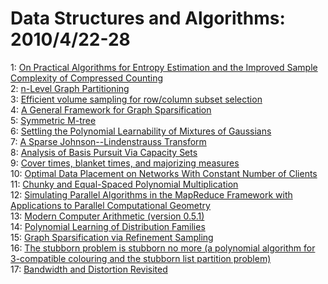 # Data Structures and Algorithms: 2010/4/22-28  
1: [On Practical Algorithms for Entropy Estimation and the Improved Sample  Complexity of Compressed Counting](https://doi.org/10.48550/arXiv.1004.3782)  
2: [n-Level Graph Partitioning](https://doi.org/10.48550/arXiv.1004.4024)  
3: [Efficient volume sampling for row/column subset selection](https://doi.org/10.48550/arXiv.1004.4057)  
4: [A General Framework for Graph Sparsification](https://doi.org/10.48550/arXiv.1004.4080)  
5: [Symmetric M-tree](https://doi.org/10.48550/arXiv.1004.4216)  
6: [Settling the Polynomial Learnability of Mixtures of Gaussians](https://doi.org/10.48550/arXiv.1004.4223)  
7: [A Sparse Johnson--Lindenstrauss Transform](https://doi.org/10.48550/arXiv.1004.4240)  
8: [Analysis of Basis Pursuit Via Capacity Sets](https://doi.org/10.48550/arXiv.1004.4329)  
9: [Cover times, blanket times, and majorizing measures](https://doi.org/10.48550/arXiv.1004.4371)  
10: [Optimal Data Placement on Networks With Constant Number of Clients](https://doi.org/10.48550/arXiv.1004.4420)  
11: [Chunky and Equal-Spaced Polynomial Multiplication](https://doi.org/10.48550/arXiv.1004.4641)  
12: [Simulating Parallel Algorithms in the MapReduce Framework with  Applications to Parallel Computational Geometry](https://doi.org/10.48550/arXiv.1004.4708)  
13: [Modern Computer Arithmetic (version 0.5.1)](https://doi.org/10.48550/arXiv.1004.4710)  
14: [Polynomial Learning of Distribution Families](https://doi.org/10.48550/arXiv.1004.4864)  
15: [Graph Sparsification via Refinement Sampling](https://doi.org/10.48550/arXiv.1004.4915)  
16: [The stubborn problem is stubborn no more (a polynomial algorithm for  3-compatible colouring and the stubborn list partition problem)](https://doi.org/10.48550/arXiv.1004.5010)  
17: [Bandwidth and Distortion Revisited](https://doi.org/10.48550/arXiv.1004.5012)  